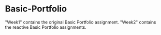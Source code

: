 # Basic-Portfolio
"Week1" contains the original Basic Portfolio assignment.
"Week2" contains the reactive Basic Portfolio assignments.

